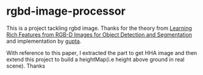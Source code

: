 # rgbd-image-processor

This is a project tackling rgbd image. 
Thanks for the theory from [Learning Rich Features from RGB-D Images for Object Detection and Segmentation](https://people.eecs.berkeley.edu/~sgupta/pdf/rcnn-depth.pdf) and implementation by [gupta](https://github.com/s-gupta/rcnn-depth).

With reference to this paper, I extracted the part to get HHA image and then extend this project to build a heightMap(i.e height above ground in real scene). Thanks
